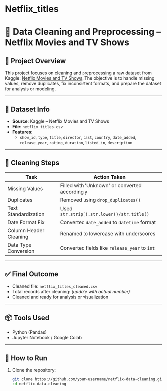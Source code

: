 # Netflix_titles


# 🧹 Data Cleaning and Preprocessing – Netflix Movies and TV Shows

## 📌 Project Overview

This project focuses on cleaning and preprocessing a raw dataset from Kaggle: [Netflix Movies and TV Shows](https://www.kaggle.com/datasets/shivamb/netflix-shows). The objective is to handle missing values, remove duplicates, fix inconsistent formats, and prepare the dataset for analysis or modeling.

---

## 📁 Dataset Info

- **Source**: Kaggle – Netflix Movies and TV Shows
- **File**: `netflix_titles.csv`
- **Features**:
  - `show_id`, `type`, `title`, `director`, `cast`, `country`, `date_added`, `release_year`, `rating`, `duration`, `listed_in`, `description`

---

## 🔧 Cleaning Steps

| Task                            | Action Taken                                  |
|---------------------------------|-----------------------------------------------|
| Missing Values                  | Filled with 'Unknown' or converted accordingly |
| Duplicates                      | Removed using `drop_duplicates()`             |
| Text Standardization            | Used `str.strip().str.lower()/str.title()`    |
| Date Format Fix                 | Converted `date_added` to `datetime` format   |
| Column Header Cleaning          | Renamed to lowercase with underscores         |
| Data Type Conversion            | Converted fields like `release_year` to `int` |

---

## ✅ Final Outcome

- Cleaned file: `netflix_titles_cleaned.csv`
- Total records after cleaning: _(update with actual number)_
- Cleaned and ready for analysis or visualization

---

## 📦 Tools Used

- Python (Pandas)
- Jupyter Notebook / Google Colab

---

## 📝 How to Run

1. Clone the repository:
   ```bash
   git clone https://github.com/your-username/netflix-data-cleaning.git
   cd netflix-data-cleaning
